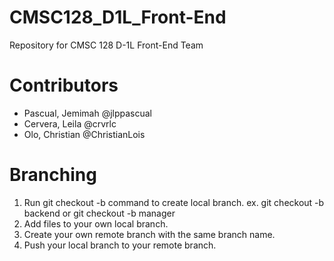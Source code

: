 # CMSC128_D1L_Front-End
Repository for CMSC 128 D-1L Front-End Team

# Contributors
- Pascual, Jemimah @jlppascual
- Cervera, Leila @crvrlc
- Olo, Christian @ChristianLois

# Branching
1. Run git checkout -b <role> command to create local branch. ex. git checkout -b backend or git checkout -b manager
2. Add files to your own local branch.
3. Create your own remote branch with the same branch name.
4. Push your local branch to your remote branch.
